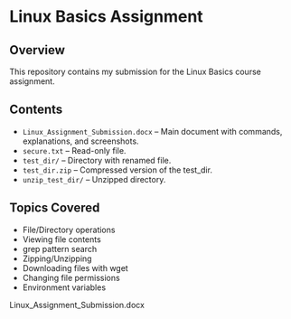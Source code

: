 # Linux Basics Assignment

## Overview
This repository contains my submission for the Linux Basics course assignment.

## Contents
- `Linux_Assignment_Submission.docx` – Main document with commands, explanations, and screenshots.
- `secure.txt` – Read-only file.
- `test_dir/` – Directory with renamed file.
- `test_dir.zip` – Compressed version of the test_dir.
- `unzip_test_dir/` – Unzipped directory.

## Topics Covered
- File/Directory operations
- Viewing file contents
- grep pattern search
- Zipping/Unzipping
- Downloading files with wget
- Changing file permissions
- Environment variables

Linux_Assignment_Submission.docx
